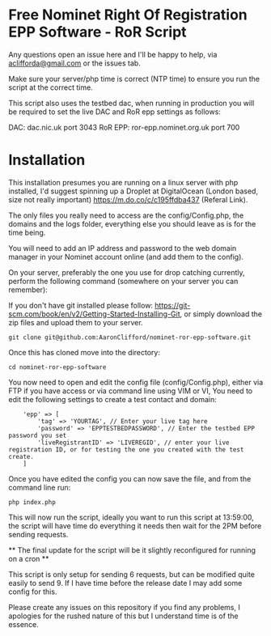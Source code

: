 # Free Nominet Right Of Registration EPP Software - RoR Script

Any questions open an issue here and I'll be happy to help, via aclifforda@gmail.com or the issues tab.

Make sure your server/php time is correct (NTP time) to ensure you run the script at the correct time.

This script also uses the testbed dac, when running in production you will be required to set the live DAC and RoR epp settings as follows:

DAC: dac.nic.uk port 3043
RoR EPP: ror-epp.nominet.org.uk port 700

# Installation 

This installation presumes you are running on a linux server with php installed, I'd suggest spinning up a Droplet at DigitalOcean (London based, size not really important) https://m.do.co/c/c195ffdba437 (Referal Link). 

The only files you really need to access are the config/Config.php, the domains  and the logs folder, everything else you should leave as is for the time being.

You will need to add an IP address and password to the web domain manager in your Nominet account online (and add them to the config).

On your server, preferably the one you use for drop catching currently, perform the following command (somewhere on your server you can remember):

If you don't have git installed please follow: https://git-scm.com/book/en/v2/Getting-Started-Installing-Git, or simply download the zip files and upload them to your server.

```
git clone git@github.com:AaronClifford/nominet-ror-epp-software.git
```

Once this has cloned move into the directory:

```
cd nominet-ror-epp-software
```

You now need to open and edit the config file (config/Config.php), either via FTP if you have access or via command line using VIM or VI,
You need to edit the following settings to create a test contact and domain:

```
    'epp' => [
        'tag' => 'YOURTAG', // Enter your live tag here
        'password' => 'EPPTESTBEDPASSWORD', // Enter the testbed EPP password you set
        'liveRegistrantID' => 'LIVEREGID', // enter your live registration ID, or for testing the one you created with the test create.
    ]
```

Once you have edited the config you can now save the file, and from the command line run: 

```
php index.php
```

This will now run the script, ideally you want to run this script at 13:59:00, the script will have time do everything it needs then wait for the 2PM before
sending requests.

** The final update for the script will be it slightly reconfigured for running on a cron **

This script is only setup for sending 6 requests, but can be modified quite easily to send 9. If I have time before the release date I may add some config for this.

Please create any issues on this repository if you find any problems, I apologies for the rushed nature of this but I understand time is of the 
essence.

